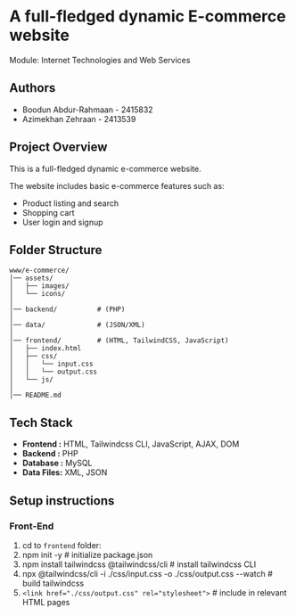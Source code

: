 # A full-fledged dynamic E-commerce website

Module: Internet Technologies and Web Services

## Authors
* Boodun Abdur-Rahmaan - 2415832 
* Azimekhan Zehraan    - 2413539


## Project Overview
This is a full-fledged dynamic e-commerce website.

The website includes basic e-commerce features such as:
- Product listing and search
- Shopping cart
- User login and signup

## Folder Structure

```text
www/e-commerce/
│── assets/
│   ├── images/
│   └── icons/
│
│── backend/          # (PHP)
│
│── data/             # (JSON/XML)
│
│── frontend/         # (HTML, TailwindCSS, JavaScript)
│   ├── index.html
│   ├── css/
│   │   └── input.css
│   │   └── output.css
│   └── js/
│   
│── README.md
```

## Tech Stack

- **Frontend  :** HTML, Tailwindcss CLI, JavaScript, AJAX, DOM
- **Backend   :** PHP
- **Database  :** MySQL
- **Data Files:** XML, JSON

## Setup instructions

### Front-End

1. cd to `frontend` folder:
2. npm init -y # initialize package.json
3. npm install tailwindcss @tailwindcss/cli # install tailwindcss CLI
4. npx @tailwindcss/cli -i ./css/input.css -o ./css/output.css --watch # build tailwindcss
5. `<link href="./css/output.css" rel="stylesheet">` # include in relevant HTML pages